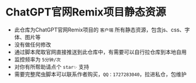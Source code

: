 # ChatGPT官网Remix项目静态资源

- 此仓库为ChatGPT官网Remix项目的 `客户端` 所有静态资源，包含js、css、字体、图片等
- 没有做任何修改
- 通过脚本爬取官网直接推送到此仓库中，有需要可以自行拉仓库到本地自用
- 监控频率为 `5分钟/次`
- 对你有所帮助请点个 `star✨` 支持
- 需要完整爬虫脚本可以联系作者购买，`QQ：1727283040`，拉进私仓，包维护
